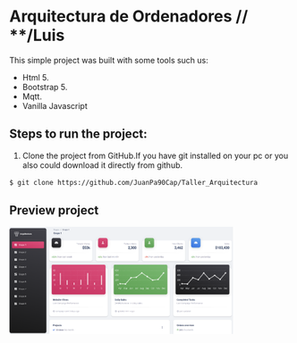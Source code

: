 # Arquitectura de Ordenadores // **/Luis

This simple project was built with some tools such us:
* Html 5.
* Bootstrap 5.
* Mqtt.
* Vanilla Javascript

## Steps to run the project:

1. Clone the project from GitHub.If you have git installed on your pc or you also  could download it directly from github.

``` bash
$ git clone https://github.com/JuanPa90Cap/Taller_Arquitectura
```
## Preview project
<img src="./assets//preview.png" alt="Preview project" width="400" />
